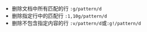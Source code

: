 - 删除文档中所有匹配的行 `:g/pattern/d`  
- 删除指定行中的匹配行 `:1,10g/pattern/d`  
- 删除不包含指定内容的行 `:v/pattern/d`或`:g!/pattern/d`  

